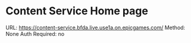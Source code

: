 # Content Service Home page

URL: https://content-service.bfda.live.use1a.on.epicgames.com/
Method: None
Auth Required: no
